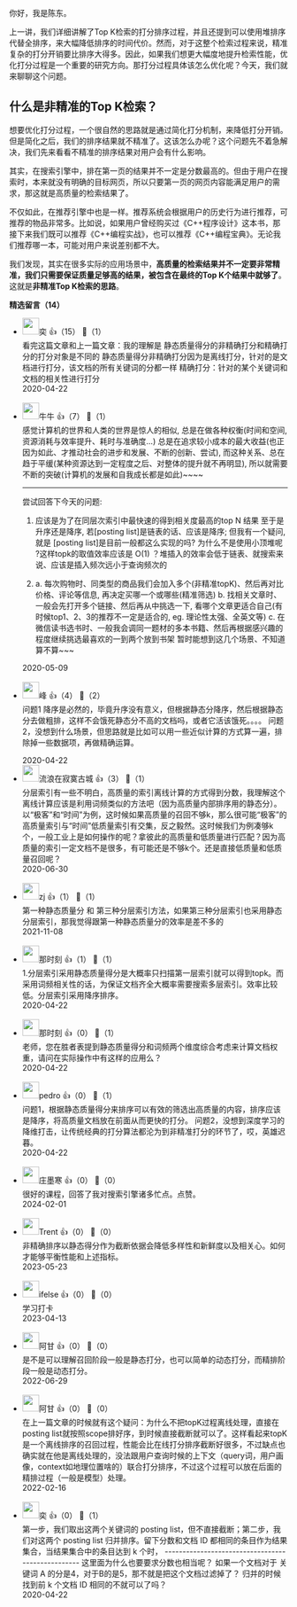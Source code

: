 你好，我是陈东。

上一讲，我们详细讲解了Top K检索的打分排序过程，并且还提到可以使用堆排序代替全排序，来大幅降低排序的时间代价。然而，对于这整个检索过程来说，精准复杂的打分开销要比排序大得多。因此，如果我们想更大幅度地提升检索性能，优化打分过程是一个重要的研究方向。那打分过程具体该怎么优化呢？今天，我们就来聊聊这个问题。

## 什么是非精准的Top K检索？

想要优化打分过程，一个很自然的思路就是通过简化打分机制，来降低打分开销。但是简化之后，我们的排序结果就不精准了。这该怎么办呢？这个问题先不着急解决，我们先来看看不精准的排序结果对用户会有什么影响。

其实，在搜索引擎中，排在第一页的结果并不一定是分数最高的。但由于用户在搜索时，本来就没有明确的目标网页，所以只要第一页的网页内容能满足用户的需求，那这就是高质量的检索结果了。

不仅如此，在推荐引擎中也是一样。推荐系统会根据用户的历史行为进行推荐，可推荐的物品非常多。比如说，如果用户曾经购买过《C++程序设计》这本书，那接下来我们既可以推荐《C++编程实战》，也可以推荐《C++编程宝典》。无论我们推荐哪一本，可能对用户来说差别都不大。

我们发现，其实在很多实际的应用场景中，**高质量的检索结果并不一定要非常精准，我们只需要保证质量足够高的结果，被包含在最终的Top K个结果中就够了**。这就是**非精准Top K检索的思路**。
<div><strong>精选留言（14）</strong></div><ul>
<li><img src="https://static001.geekbang.org/account/avatar/00/0f/57/4f/6fb51ff1.jpg" width="30px"><span>奕</span> 👍（15） 💬（1）<div>看完这篇文章和上一篇文章：我的理解是 
静态质量得分的非精确打分和精确打分的打分对象是不同的
静态质量得分非精确打分因为是离线打分，针对的是文档进行打分，该文档的所有关键词的分都一样
精确打分：针对的某个关键词和文档的相关性进行打分</div>2020-04-22</li><br/><li><img src="https://static001.geekbang.org/account/avatar/00/12/3a/82/1ff83a38.jpg" width="30px"><span>牛牛</span> 👍（7） 💬（1）<div>感觉计算机的世界和人类的世界是惊人的相似, 总是在做各种权衡(时间和空间, 资源消耗与效率提升、耗时与准确度...) 总是在追求较小成本的最大收益(也正因为如此、才推动社会的进步和发展、不断的创新、尝试), 而这种关系、总在趋于平缓(某种资源达到一定程度之后、对整体的提升就不再明显), 所以就需要不断的突破(计算机的发展和自我成长都是如此)~~~~

---------------
尝试回答下今天的问题:
1. 应该是为了在同层次索引中最快速的得到相关度最高的top N 结果
  至于是升序还是降序, 若[posting list]是链表的话、应该是降序; 但我有一个疑问, 就是 [posting list]是目前一般都这么实现的吗? 为什么不是使用小顶堆呢 ?这样topk的取值效率应该是 O(1) ？堆插入的效率会低于链表、就搜索来说、应该是插入频次远小于查询频次的

2. a. 每次购物时、同类型的商品我们会加入多个(非精准topK)、然后再对比价格、评论等信息, 再决定买哪一个或哪些(精准筛选)
   b. 找相关文章时、一般会先打开多个链接、然后再从中挑选一下, 看哪个文章更适合自己(有时候top1、2、3的推荐不一定是适合的, eg. 理论性太强、全英文等)
  c. 在微信读书选书时、一般我会调同一题材的多本书籍、然后再根据感兴趣的程度继续挑选最喜欢的一到两个放到书架
暂时能想到这几个场景、不知道算不算~~~ </div>2020-05-09</li><br/><li><img src="https://static001.geekbang.org/account/avatar/00/10/1d/13/31ea1b0b.jpg" width="30px"><span>峰</span> 👍（4） 💬（2）<div>问题1 降序是必然的，毕竟升序没有意义，但根据静态分降序，然后根据静态分去做粗排，这样不会饿死静态分不高的文档吗，或者它活该饿死。。。。
问题2，没想到什么场景，但思路就是比如可以用一些近似计算的方式算一遍，排除掉一些数据项，再做精确运算。

</div>2020-04-22</li><br/><li><img src="https://static001.geekbang.org/account/avatar/00/10/df/0e/4e2b06d5.jpg" width="30px"><span>流浪在寂寞古城</span> 👍（3） 💬（1）<div>分层索引有一些不明白，高质量的索引离线计算的方式得到分数，我理解这个离线计算应该是利用词频类似的方法吧（因为高质量内部排序用的静态分）。以“极客”和“时间”为例，这时候如果高质量的召回不够k，那么很可能“极客”的高质量索引与“时间”低质量索引有交集，反之毅然。这时候我们为例凑够k个，一般工业上是如何操作的呢？拿彼此的高质量和低质量进行匹配？因为高质量的索引一定文档不是很多，有可能还是不够k个。还是直接低质量和低质量召回呢？</div>2020-06-30</li><br/><li><img src="https://static001.geekbang.org/account/avatar/00/10/c9/20/e4f1b17c.jpg" width="30px"><span>zj</span> 👍（1） 💬（1）<div>第一种静态质量分 和 第三种分层索引方法，如果第三种分层索引也采用静态分层索引，那我觉得跟第一种静态质量分的效率是差不多的</div>2021-11-08</li><br/><li><img src="https://static001.geekbang.org/account/avatar/00/11/8f/cf/890f82d6.jpg" width="30px"><span>那时刻</span> 👍（1） 💬（1）<div>1.分层索引采用静态质量得分是大概率只扫描第一层索引就可以得到topk。而采用词频相关性的话，为保证文档齐全大概率需要搜索多层索引。效率比较低。分层索引采用降序排序。</div>2020-04-22</li><br/><li><img src="https://static001.geekbang.org/account/avatar/00/11/8f/cf/890f82d6.jpg" width="30px"><span>那时刻</span> 👍（0） 💬（1）<div>老师，您在胜者表提到静态质量得分和词频两个维度综合考虑来计算文档权重，请问在实际操作中有这样的应用么？</div>2020-04-22</li><br/><li><img src="https://static001.geekbang.org/account/avatar/00/12/52/40/e57a736e.jpg" width="30px"><span>pedro</span> 👍（0） 💬（1）<div>问题1，根据静态质量得分来排序可以有效的筛选出高质量的内容，排序应该是降序，将高质量文档放在前面从而更快的打分。
问题2，没想到深度学习的降维打击，让传统经典的打分算法都沦为到非精准打分的环节了，哎，英雄迟暮。</div>2020-04-22</li><br/><li><img src="https://static001.geekbang.org/account/avatar/00/10/3c/22/9024c062.jpg" width="30px"><span>庄墨寒</span> 👍（0） 💬（0）<div>很好的课程，回答了我对搜索引擎诸多忙点。点赞。</div>2024-02-01</li><br/><li><img src="https://static001.geekbang.org/account/avatar/00/10/fd/7b/89bc309e.jpg" width="30px"><span>Trent</span> 👍（0） 💬（0）<div>非精确排序以静态得分作为截断依据会降低多样性和新鲜度以及相关心。如何才能够平衡性能和上述指标。</div>2023-05-23</li><br/><li><img src="https://static001.geekbang.org/account/avatar/00/26/eb/d7/90391376.jpg" width="30px"><span>ifelse</span> 👍（0） 💬（0）<div>学习打卡</div>2023-04-13</li><br/><li><img src="https://static001.geekbang.org/account/avatar/00/10/24/33/bcf37f50.jpg" width="30px"><span>阿甘</span> 👍（0） 💬（0）<div>是不是可以理解召回阶段一般是静态打分，也可以简单的动态打分，而精排阶段一般是动态打分。</div>2022-06-29</li><br/><li><img src="https://static001.geekbang.org/account/avatar/00/10/24/33/bcf37f50.jpg" width="30px"><span>阿甘</span> 👍（0） 💬（0）<div>在上一篇文章的时候就有这个疑问：为什么不把topK过程离线处理，直接在posting list就按照scope排好序，到时候直接截断就可以了。这样看起来topK是一个离线排序的召回过程，性能会比在线打分排序截断好很多，不过缺点也确实就在他是离线处理的，没法跟用户查询时候的上下文（query词，用户画像，context如地理位置啥的）联合打分排序，不过这个过程可以放在后面的精排过程（一般是模型）处理。</div>2022-02-16</li><br/><li><img src="https://static001.geekbang.org/account/avatar/00/0f/57/4f/6fb51ff1.jpg" width="30px"><span>奕</span> 👍（0） 💬（1）<div>第一步，我们取出这两个关键词的 posting list，但不直接截断；第二步，我们对这两个 posting list 归并排序。留下分数和文档 ID 都相同的条目作为结果集合，当结果集合中的条目达到 k 个时，
--------------------------------------------------
这里面为什么也要要求分数也相当呢？ 
如果一个文档对于 关键词 A 的分是4，对于B的是5，那不就是把这个文档过滤掉了？
归并的时候找到前 k 个文档 ID 相同的不就可以了吗？</div>2020-04-22</li><br/>
</ul>